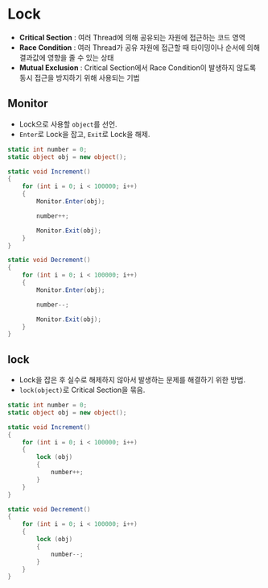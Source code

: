 # Lock
- **Critical Section** : 여러 Thread에 의해 공유되는 자원에 접근하는 코드 영역
- **Race Condition** : 여러 Thread가 공유 자원에 접근할 때 타이밍이나 순서에 의해 결과값에 영향을 줄 수 있는 상태
- **Mutual Exclusion** : Critical Section에서 Race Condition이 발생하지 않도록 동시 접근을 방지하기 위해 사용되는 기법

## Monitor
- Lock으로 사용할 `object`를 선언.
- `Enter`로 Lock을 잡고, `Exit`로 Lock을 해제.
```c#
static int number = 0;
static object obj = new object();

static void Increment()
{
    for (int i = 0; i < 100000; i++)
    {
        Monitor.Enter(obj);

        number++;

        Monitor.Exit(obj);
    }
}

static void Decrement()
{
    for (int i = 0; i < 100000; i++)
    {
        Monitor.Enter(obj);

        number--;

        Monitor.Exit(obj);
    }
}
```

## lock
- Lock을 잡은 후 실수로 해제하지 않아서 발생하는 문제를 해결하기 위한 방법.
- `lock(object)`로 Critical Section을 묶음.
```c#
static int number = 0;
static object obj = new object();

static void Increment()
{
    for (int i = 0; i < 100000; i++)
    {
        lock (obj)
        {
            number++;
        }
    }
}

static void Decrement()
{
    for (int i = 0; i < 100000; i++)
    {
        lock (obj)
        {
            number--;
        }
    }
}
```

